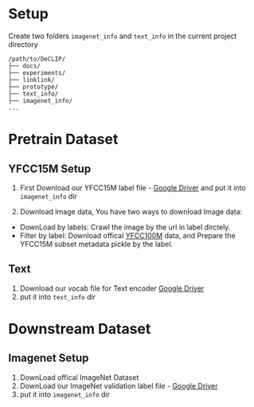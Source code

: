 # Setup

Create two folders `imagenet_info` and `text_info` in the current project directory


```
/path/to/DeCLIP/
├── docs/
├── experiments/
├── linklink/
├── prototype/
├── text_info/
├── imagenet_info/
...
```



# Pretrain Dataset

## YFCC15M Setup

1. First Download our YFCC15M label file - [Google Driver](https://drive.google.com/file/d/1P-2_dHNc_c5XMY0A-89iNF5Cz_Y_Cfsy/view?usp=sharing) and put it into `imagenet_info` dir

2. Download Image data, You have two ways to download Image data:

+ DownLoad by labels: Crawl the image by the url in label dirctely.
+ Filter by label: Download offical [YFCC100M](https://multimediacommons.wordpress.com/yfcc100m-core-dataset/) data, and Prepare the YFCC15M subset metadata pickle by the label.




## Text 


1. Download our vocab file for Text encoder [Google Driver](https://drive.google.com/file/d/1T9DMFiow_1KJpSmxbkQP0CubqCtLHNlG/view?usp=sharing)
2. put it into `text_info` dir


# Downstream Dataset

## Imagenet Setup

1. DownLoad offical ImageNet Dataset
2. DownLoad our ImageNet validation label file - [Google Driver](https://drive.google.com/file/d/1fgfjEzUwxEgLeOFon18kVvsOtp7KV7vh/view?usp=sharing) 
3. put it into `imagenet_info` dir
